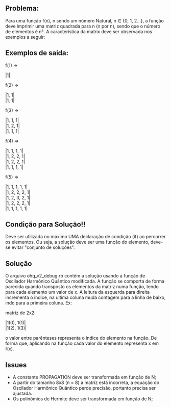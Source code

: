 ## Problema:

Para uma função f(n), n sendo um número Natural, n ∈ {0, 1, 2...}, a função deve imprimir uma matriz quadrada para n (n por n), 
sendo que o número de elementos é n². A característica da matrix deve ser observada nos exemplos a seguir:

## Exemplos de saida: 

f(1) =>

|1|

f(2) => 

|1, 1|  
|1, 1|
 
f(3) =>

|1, 1, 1|  
|1, 2, 1|  
|1, 1, 1|

f(4) =>

|1, 1, 1, 1|  
|1, 2, 2, 1|  
|1, 2, 2, 1|  
|1, 1, 1, 1|

f(5) =>

|1, 1, 1, 1, 1|  
|1, 2, 2, 2, 1|  
|1, 2, 3, 2, 1|  
|1, 2, 2, 2, 1|  
|1, 1, 1, 1, 1|

## Condição para Solução!!
Deve ser utilizada no máximo UMA declaração de condição (if) ao percorrer os elementos. Ou seja, a solução deve ser uma função do elemento, deve-se evitar "conjunto de soluções". 

## Solução

O arquivo ohq_v2_debug.rb contém a solução usando a função de Oscilador Harmônico Quântico modificada. A função se comporta
de forma parecida quando transposto os elementos da matriz numa função, tendo para cada elemento um valor de x. A leitura da
esquerda para direita incrementa o indice, na ultima coluna muda contagem para a linha de baixo, indo para a primeira coluna.
Ex: 

matriz de 2x2:

|1(0), 1(1)|  
|1(2), 1(3)|

o valor entre parênteses representa o indice do elemento na função. De forma que, aplicando na função cada valor do elemento 
representa x em f(x).


## Issues
- A constante PROPAGATION deve ser transformada em função de N;
- A partir do tamanho 8x8 (n = 8) a matriz está incorreta, a equação do Oscilador Harmônico Quântico perde precisão, portanto precisa ser ajustada.
- Os polinômios de Hermite deve ser transformada em função de N;
